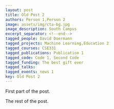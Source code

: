 ```yaml
---
layout: post
title: Old Post 2
authors: Person 1,Person 2
image: assets/img/cta-bg.jpg
image_description: South Campus
excerpt_separator: <!--end-->
tagged_people: David Doermann
tagged_projects: Machine Learning,Education 2
tagged_courses: CSE331
tagged_publications: Publication 1
tagged_code: Code 1, Second Code
tagged_funding: The best gift ever
tagged_talks: 
tagged_events: news 1
key: Old Post 2
---
```

First part of the post. <!--end-->

The rest of the post.
